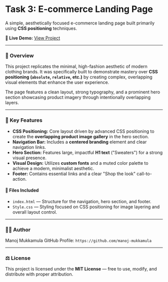 # Task 3: E-commerce Landing Page

A simple, aesthetically focused e-commerce landing page built primarily using **CSS positioning** techniques.

**🔗 Live Demo:** [View Project](https://sweaters-landing-page-manoj.netlify.app/)

---

### 📘 Overview

This project replicates the minimal, high-fashion aesthetic of modern clothing brands. It was specifically built to demonstrate mastery over **CSS positioning (`absolute`, `relative`, etc.)** by creating complex, overlapping visual elements that enhance the user experience.

The page features a clean layout, strong typography, and a prominent hero section showcasing product imagery through intentionally overlapping layers.

---

### 🚀 Key Features

* **CSS Positioning:** Core layout driven by advanced CSS positioning to create the **overlapping product image gallery** in the hero section.
* **Navigation Bar:** Includes a **centered branding** element and clear navigation links.
* **Hero Section:** Features large, impactful **H1 text** ("Sweaters") for a strong visual presence.
* **Visual Design:** Utilizes **custom fonts** and a muted color palette to achieve a modern, minimalist aesthetic.
* **Footer:** Contains essential links and a clear "Shop the look" call-to-action.

#### 📂 Files Included

* `index.html` — Structure for the navigation, hero section, and footer.
* `Style.css` — Styling focused on CSS positioning for image layering and overall layout control.

---

### 👨‍💻 Author

Manoj Mukkamula
GitHub Profile: `https://github.com/manoj-mukkamula`

---

### ⚖️ License

This project is licensed under the **MIT License** — free to use, modify, and distribute with proper attribution.
